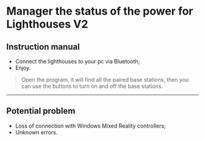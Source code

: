 # Manager the status of the power for Lighthouses V2 #

## Instruction manual ##

* Connect the lighthouses to your pc via Bluetooth;
* Enjoy.
> Open the program, it will find all the paired base stations, then you can use the buttons to turn on and off the base stations.
***
## Potential problem ##
* Loss of connection with Windows Mixed Reality controllers;
* Unknown errors.